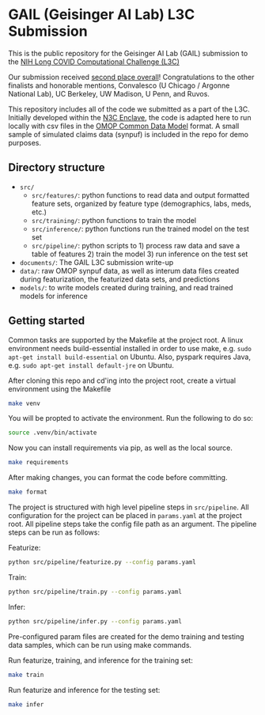 # GAIL (Geisinger AI Lab) L3C Submission

This is the public repository for the Geisinger AI Lab (GAIL) submission to the [NIH Long COVID Computational Challenge (L3C)](https://www.challenge.gov/?challenge=l3c)

Our submission received [second place overall](https://www.linkedin.com/pulse/announcing-nih-long-covid-computational/)! Congratulations to the other finalists and honorable mentions, Convalesco (U Chicago / Argonne National Lab), UC Berkeley, UW Madison, U Penn, and Ruvos. 

This repository includes all of the code we submitted as a part of the L3C. Initially developed within the [N3C Enclave](https://covid.cd2h.org/enclave), the code is adapted here to run locally with csv files in the [OMOP Common Data Model](https://ohdsi.github.io/CommonDataModel/) format. A small sample of simulated claims data (synpuf) is included in the repo for demo purposes. 

## Directory structure

- `src/`
    - `src/features/`: python functions to read data and output formatted feature sets, organized by feature type (demographics, labs, meds, etc.)
    - `src/training/`: python functions to train the model
    - `src/inference/`: python functions run the trained model on the test set
    - `src/pipeline/`: python scripts to 1) process raw data and save a table of features 2) train the model 3) run inference on the test set
- `documents/`: The GAIL L3C submission write-up
- `data/`: raw OMOP synpuf data, as well as interum data files created during featurization, the featurized data sets, and predictions
- `models/`: to write models created during training, and read trained models for inference 

## Getting started

Common tasks are supported by the Makefile at the project root. A linux environment needs build-essential installed in order to use make, e.g. `sudo apt-get install build-essential` on Ubuntu. Also, pyspark requires Java, e.g. `sudo apt-get install default-jre` on Ubuntu.

After cloning this repo and cd'ing into the project root, create a virtual environment using the Makefile
```sh
make venv
```

You will be propted to activate the environment. Run the following to do so:
```sh
source .venv/bin/activate
```

Now you can install requirements via pip, as well as the local source. 
```sh
make requirements
```

After making changes, you can format the code before committing.
```sh
make format
```

The project is structured with high level pipeline steps in `src/pipeline`. All configuration for the project can be placed in `params.yaml` at the project root. All pipeline steps take the config file path as an argument. The pipeline steps can be run as follows:

Featurize:
```sh
python src/pipeline/featurize.py --config params.yaml
```

Train:
```sh
python src/pipeline/train.py --config params.yaml
```

Infer:
```sh
python src/pipeline/infer.py --config params.yaml
```

Pre-configured param files are created for the demo training and testing data samples, which can be run using make commands.

Run featurize, training, and inference for the training set:
```sh
make train
```

Run featurize and inference for the testing set:
```sh
make infer
```


    